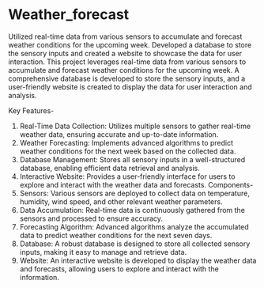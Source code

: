 # Weather_forecast
Utilized real-time data from various sensors to accumulate and forecast weather conditions for the upcoming week. Developed a database to store the sensory inputs and created a website to showcase the data for user interaction.
This project leverages real-time data from various sensors to accumulate and forecast weather conditions for the upcoming week. A comprehensive database is developed to store the sensory inputs, and a user-friendly website is created to display the data for user interaction and analysis.

Key Features-
1. Real-Time Data Collection: Utilizes multiple sensors to gather real-time weather data, ensuring accurate and up-to-date information.
2. Weather Forecasting: Implements advanced algorithms to predict weather conditions for the next week based on the collected data.
3. Database Management: Stores all sensory inputs in a well-structured database, enabling efficient data retrieval and analysis.
4. Interactive Website: Provides a user-friendly interface for users to explore and interact with the weather data and forecasts.
Components-
1. Sensors: Various sensors are deployed to collect data on temperature, humidity, wind speed, and other relevant weather parameters.
2. Data Accumulation: Real-time data is continuously gathered from the sensors and processed to ensure accuracy.
3. Forecasting Algorithm: Advanced algorithms analyze the accumulated data to predict weather conditions for the next seven days.
4. Database: A robust database is designed to store all collected sensory inputs, making it easy to manage and retrieve data.
5. Website: An interactive website is developed to display the weather data and forecasts, allowing users to explore and interact with the information.
